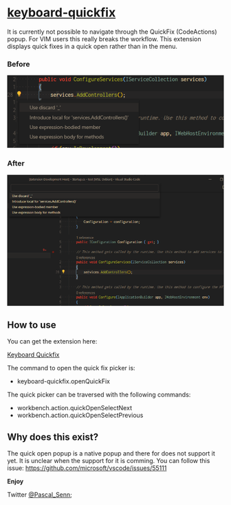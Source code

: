 # [keyboard-quickfix](https://marketplace.visualstudio.com/items?itemName=pascalsenn.keyboard-quickfix)

It is currently not possible to navigate through the QuickFix (CodeActions) popup.
For VIM users this really breaks the workflow.
This extension displays quick fixes in a quick open rather than in the menu.

### Before
![Before](/before.png)
### After
![After](/after.png)
## How to use
You can get the extension here:

[Keyboard Quickfix](https://marketplace.visualstudio.com/items?itemName=pascalsenn.keyboard-quickfix)

The command to open the quick fix picker is:

- keyboard-quickfix.openQuickFix

The quick picker can be traversed with the following commands:

- workbench.action.quickOpenSelectNext
- workbench.action.quickOpenSelectPrevious

## Why does this exist?
The quick open popup is a native popup and there for does not support it yet.
It is unclear when the support for it is comming. You can follow this issue:
https://github.com/microsoft/vscode/issues/55111

**Enjoy**

Twitter [@Pascal_Senn](https://twitter.com/Pascal_Senn);
